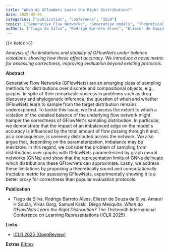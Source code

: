 ```yaml
---
title: "When do GFlowNets Learn the Right Distribution?"
date: 2025-02-01
categories: ["publication", "conference", "ICLR"]
topics: ["Generative Flow Networks", "Generative models", "Theoretical Machine Learning"]
authors: ["Tiago da Silva", "Rodrigo Barreto Alves", "Eliezer de Souza da Silva", "Amauri H Souza", "Vikas Garg", "Samuel Kaski", "Diego Mesquita"]
---
```

{{< katex >}}

*Analysis of the limitations and stability of GFlowNets under balance violations, showing how these affect accuracy. We introduce a novel metric for assessing correctness, improving evaluation beyond existing protocols.*
<!--more-->
**Abstract**  

Generative Flow Networks (GFlowNets) are an emerging class of sampling methods for distributions over discrete and compositional objects, e.g., graphs. In spite of their remarkable success in problems such as drug discovery and phylogenetic inference, the question of when and whether GFlowNets learn to sample from the target distribution remains underexplored. To tackle this issue, we first assess the extent to which a violation of the detailed balance of the underlying flow network might hamper the correctness of GFlowNet's sampling distribution. In particular, we demonstrate that the impact of an imbalanced edge on the model's accuracy is influenced by the total amount of flow passing through it and, as a consequence, is unevenly distributed across the network. We also argue that, depending on the parameterization, imbalance may be inevitable. In this regard, we consider the problem of sampling from distributions over graphs with GFlowNets parameterized by graph neural networks (GNNs) and show that the representation limits of GNNs delineate which distributions these GFlowNets can approximate. Lastly, we address these limitations by proposing a theoretically sound and computationally tractable metric for assessing GFlowNets, experimentally showing it is a better proxy for correctness than popular evaluation protocols.

**Publication**

* Tiago da Silva, Rodrigo Barreto Alves, Eliezer de Souza da Silva, Amauri H Souza, Vikas Garg, Samuel Kaski, Diego Mesquita. *When do GFlowNets Learn the Right Distribution?* The Thirteenth International Conference on Learning Representations (ICLR 2025).

**Links**
- [ICLR 2025 (OpenReview)](https://openreview.net/forum?id=9GsgCUJtic)

**Extras**
[Bibtex](bibtex/bib.bib)
